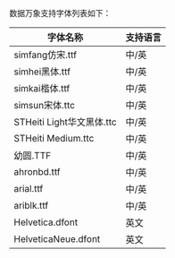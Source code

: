 数据万象支持字体列表如下：

| 字体名称 | 支持语言 |  
|---------|---------| 
| simfang仿宋.ttf | 中/英 |  
| simhei黑体.ttf | 中/英 |  
| simkai楷体.ttf | 中/英 |  
| simsun宋体.ttc | 中/英 |  
| STHeiti Light华文黑体.ttc | 中/英 |  
| STHeiti Medium.ttc | 中/英 |  
| 幼圆.TTF | 中/英 |  
| ahronbd.ttf | 中/英 |  
| arial.ttf | 中/英 |  
| ariblk.ttf | 中/英 |  
| Helvetica.dfont | 英文 |  
| HelveticaNeue.dfont | 英文 |  
